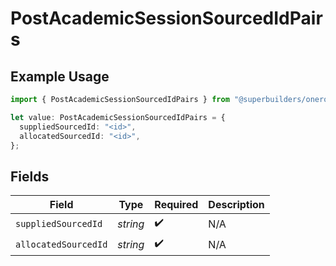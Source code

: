 # PostAcademicSessionSourcedIdPairs

## Example Usage

```typescript
import { PostAcademicSessionSourcedIdPairs } from "@superbuilders/oneroster/models/operations";

let value: PostAcademicSessionSourcedIdPairs = {
  suppliedSourcedId: "<id>",
  allocatedSourcedId: "<id>",
};
```

## Fields

| Field                | Type                 | Required             | Description          |
| -------------------- | -------------------- | -------------------- | -------------------- |
| `suppliedSourcedId`  | *string*             | :heavy_check_mark:   | N/A                  |
| `allocatedSourcedId` | *string*             | :heavy_check_mark:   | N/A                  |